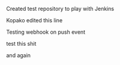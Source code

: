 Created test repository to play with Jenkins


Kopako edited this line


Testing webhook on push event

test this shit

and again
